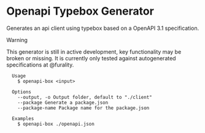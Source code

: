 # Openapi Typebox Generator

Generates an api client using typebox based on a OpenAPI 3.1 specification.

> [!WARNING]
> This generator is still in active development, key functionality may be broken or missing.
> It is currently only tested against autogenerated specifications at @furality.

```
  Usage
    $ openapi-box <input>

  Options
    --output, -o Output folder, default to "./client"
    --package Generate a package.json
    --package-name Package name for the package.json

  Examples
    $ openapi-box ./openapi.json
```
